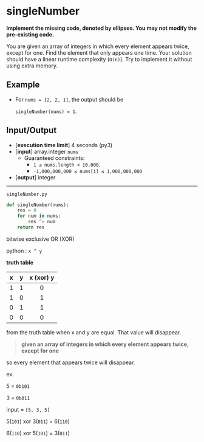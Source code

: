 # singleNumber

**Implement the missing code, denoted by ellipses. You may not modify the pre-existing code.**

You are given an array of integers in which every element appears twice, except for one. Find the element that only appears one time. Your solution should have a linear runtime complexity (`O(n)`). Try to implement it without using extra memory.

## Example

* For `nums = [2, 2, 1]`, the output should be

    `singleNumber(nums) = 1`.

## Input/Output
* [**execution time limit**] 4 seconds (py3)
* [**input**] array.integer `nums`
  * Guaranteed constraints:
    * `1 ≤ nums.length < 10,000`.
    * `-1,000,000,000 ≤ nums[i] ≤ 1,000,000,000`
* [**output**] integer

---

`singleNumber.py`

```python
def singleNumber(nums):
    res = 0
    for num in nums:
        res ^= num 
    return res
```

bitwise exclusive OR (XOR) 

python : `x ^ y`

**truth table**

| x | y | x (xor) y |
|:--:|:--:|:--:|
|1|1|0|
|1|0|1|
|0|1|1|
|0|0|0|

from the truth table when x and y are equal. That value will disappear.

> **given an array of integers in which every element appears twice, except for one**

so every element that appears twice will disappear.

ex.

5 = `0b101`

3 = `0b011`

input = `[5, 3, 5]`

5(`101`) xor 3(`011`) = 6(`110`)

6(`110`) xor 5(`101`) = 3(`011`)